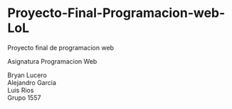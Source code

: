 # Proyecto-Final-Programacion-web-LoL
Proyecto final de programacion web

Asignatura Programacion Web

Bryan Lucero
<br>
Alejandro Garcia
<br>
Luis Rios
<br>
Grupo 1557
